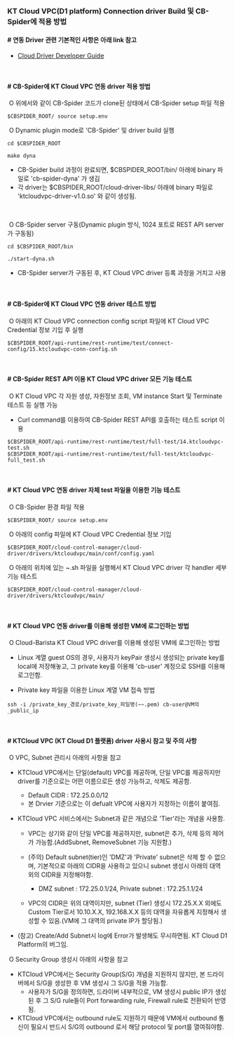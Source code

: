 ### KT Cloud VPC(D1 platform) Connection driver Build 및 CB-Spider에 적용 방법

#### # 연동 Driver 관련 기본적인 사항은 아래 link 참고

   - [Cloud Driver Developer Guide](https://github.com/cloud-barista/cb-spider/wiki/Cloud-Driver-Developer-Guide) 
<p><br>

#### # CB-Spider에 KT Cloud VPC 연동 driver 적용 방법

​	O 위에서와 같이 CB-Spider 코드가 clone된 상태에서 CB-Spider setup 파일 적용
```
$CBSPIDER_ROOT/ source setup.env
```

​	O Dynamic plugin mode로 'CB-Spider' 및 driver build 실행

```
cd $CBSPIDER_ROOT

make dyna
```
   - CB-Spider build 과정이 완료되면, $CBSPIDER_ROOT/bin/ 아래에 binary 파일로 'cb-spider-dyna' 가 생김
   - 각 driver는 $CBSPIDER_ROOT/cloud-driver-libs/ 아래에 binary 파일로 'ktcloudvpc-driver-v1.0.so' 와 같이 생성됨.

<p><br>

​	O CB-Spider server 구동(Dynamic plugin 방식, 1024 포트로 REST API server가 구동됨)

```
cd $CBSPIDER_ROOT/bin

./start-dyna.sh
```

   - CB-Spider server가 구동된 후, KT Cloud VPC driver 등록 과정을 거치고 사용

<p><br>

#### # CB-Spider에 KT Cloud VPC 연동 driver 테스트 방법

​	O 아래의 KT Cloud VPC connection config script 파일에 KT Cloud VPC Credential 정보 기입 후 실행<BR>

```
$CBSPIDER_ROOT/api-runtime/rest-runtime/test/connect-config/15.ktcloudvpc-conn-config.sh
```
<p><br>

#### # CB-Spider REST API 이용 KT Cloud VPC driver 모든 기능 테스트

​	O KT Cloud VPC 각 자원 생성, 자원정보 조회, VM instance Start 및 Terminate 테스트 등 실행 가능

-   Curl command를 이용하여 CB-Spider REST API를 호출하는 테스트 script 이용
```
$CBSPIDER_ROOT/api-runtime/rest-runtime/test/full-test/14.ktcloudvpc-test.sh
$CBSPIDER_ROOT/api-runtime/rest-runtime/test/full-test/ktcloudvpc-full_test.sh
```
<p><br>

#### # KT Cloud VPC 연동 driver 자체 test 파일을 이용한 기능 테스트

​	O CB-Spider 환경 파일 적용
```
$CBSPIDER_ROOT/ source setup.env
```

​	O 아래의 config 파일에 KT Cloud VPC Credential 정보 기입
```
$CBSPIDER_ROOT/cloud-control-manager/cloud-driver/drivers/ktcloudvpc/main/conf/config.yaml
```

​	O 아래의 위치에 있는 ~.sh 파일을 실행해서 KT Cloud VPC driver 각 handler 세부 기능 테스트 
```
$CBSPIDER_ROOT/cloud-control-manager/cloud-driver/drivers/ktcloudvpc/main/
```
<p><br>

#### # KT Cloud VPC 연동 driver를 이용해 생성한 VM에 로그인하는 방법

​	O Cloud-Barista KT Cloud VPC driver를 이용해 생성된 VM에 로그인하는 방법

   - Linux 계열 guest OS의 경우, 사용자가 keyPair 생성시 생성되는 private key를 local에 저장해놓고, 그 private key를 이용해 'cb-user' 계정으로 SSH를 이용해 로그인함.

   - Private key 파일을 이용한 Linux 계열 VM 접속 방법 

```
ssh -i /private_key_경로/private_key_파일명(~~.pem) cb-user@VM의_public_ip
```

<p><br>

#### # KTCloud VPC (KT Cloud D1 플랫폼) driver 사용시 참고 및 주의 사항

​  O VPC, Subnet 관리시 아래의 사항을 참고 

   - KTCloud VPC에서는 단일(default) VPC를 제공하며, 단일 VPC를 제공하지만 driver를 기준으로는 어떤 이름으로든 생성 가능하고, 삭제도 제공함.
     - Default CIDR : 172.25.0.0/12
     - 본 Drvier 기준으로는 이 defualt VPC에 사용자가 지정하는 이름이 붙여짐.

   - KTCloud VPC 서비스에서는 Subnet과 같은 개념으로 'Tier'라는 개념을 사용함.
     - VPC는 상기와 같이 단일 VPC를 제공하지만, subnet은 추가, 삭제 등의 제어가 가능함.(AddSubnet, RemoveSubnet 기능 지원함.)
     - (주의) Default subnet(tier)인 'DMZ'과 'Private' subnet은 삭제 할 수 없으며, 기본적으로 아래의 CIDR을 사용하고 있으니 subnet 생성시 아래의 대역 외의 CIDR을 지정해야함.
       - DMZ subnet : 172.25.0.1/24, Private	subnet : 172.25.1.1/24

     - VPC의 CIDR은 위의 대역이지만, subnet (Tier) 생성시 172.25.X.X 외에도 Custom Tier로서 10.10.X.X, 192.168.X.X 등의 대역을 자유롭게 지정해서 생성할 수 있음.(VM에 그 대역의 private IP가 할당됨.)

   - (참고) Create/Add Subnet시 log에 Error가 발생해도 무시하면됨. KT Cloud D1 Platform의 버그임.

​  O Security Group 생성시 아래의 사항을 참고

   - KTCloud VPC에서는 Security Group(S/G) 개념을 지원하지 않지만, 본 드라이버에서 S/G을 생성한 후 VM 생성시 그 S/G을 적용 가능함.
      - 사용자가 S/G을 정의하면, 드라이버 내부적으로, VM 생성시 public IP가 생성된 후 그 S/G rule들이 Port forwarding rule, Firewall rule로 전환되어 반영됨.
   - KTCloud VPC에서는 outbound rule도 지원하기 때문에 VM에서 outbound 통신이 필요시 반드시 S/G의 outbound 로서 해당 protocol 및 port를 열여줘야함.
